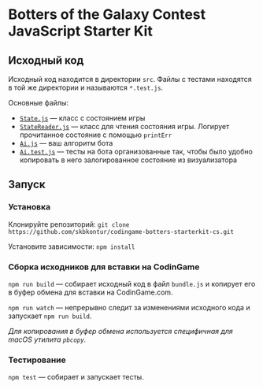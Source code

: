 # Botters of the Galaxy Contest JavaScript Starter Kit

## Исходный код

Исходный код находится в директории `src`. Файлы с тестами находятся в той же директории и называются `*.test.js`.

Основные файлы:

* [`State.js`](src/State.js) — класс с состоянием игры
* [`StateReader.js`](src/StateReader.js) — класс для чтения состояния игры. Логирует прочитанное состояние с помощью `printErr`
* [`Ai.js`](src/Ai.js) — ваш алгоритм бота
* [`Ai.test.js`](src/Ai.test.js) —  тесты на бота организованные так, чтобы было удобно копировать в него залогированное состояние из визуализатора

## Запуск

### Установка

Клонируйте репозиторий: `git clone https://github.com/skbkontur/codingame-botters-starterkit-cs.git`

Установите зависимости: `npm install`

### Сборка исходников для вставки на CodinGame

`npm run build` — собирает исходный код в файл `bundle.js` и копирует его в буфер обмена для вставки на CodinGame.com.

`npm run watch` — непрерывно следит за изменениями исходного кода и запускает `npm run build`.

*Для копирования в буфер обмена используется специфичная для macOS утилита `pbcopy`.*

### Тестирование

`npm test` — собирает и запускает тесты.